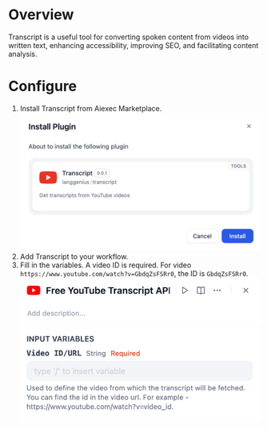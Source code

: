 # Overview
Transcript is a useful tool for converting spoken content from videos into written text, enhancing accessibility, improving SEO, and facilitating content analysis.

# Configure
1. Install Transcript from Aiexec Marketplace.
![](./_assets/transcript_install.png)
2. Add Transcript to your workflow.
3. Fill in the variables. A video ID is required. 
For video `https://www.youtube.com/watch?v=GbdqZsFSRr0`, the ID is `GbdqZsFSRr0`.
![](./_assets/transcript_parameter.png)